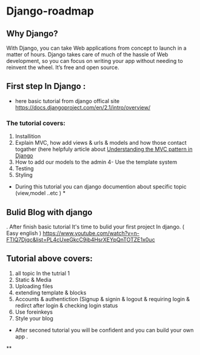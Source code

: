 # Django-roadmap

## Why Django?
With Django, you can take Web applications from concept to launch in a matter of hours. Django takes care of much of the hassle of Web development, so you can focus on writing your app without needing to reinvent the wheel. It’s free and open source.

## First step In Django :
- here basic tutorial from django offical site 
https://docs.djangoproject.com/en/2.1/intro/overview/
### The tutorial covers:
1. Installition 
2. Explain MVC, how add views & urls & models and how those contact togather (here helpfuly article about [Understanding the MVC pattern in Django](https://medium.com/shecodeafrica/understanding-the-mvc-pattern-in-django-edda05b9f43f)
3. How to add our models to the admin 
4- Use the template system 
5. Testing 
6. Styling 

* During this tutorial you can django documention about specific topic (view,model ..etc ) *

## Bulid Blog with django 
. After finish basic tutorial It's time to bulid your first project In django.  ( Easy english ) 
https://www.youtube.com/watch?v=n-FTlQ7Djqc&list=PL4cUxeGkcC9ib4HsrXEYpQnTOTZE1x0uc

## Tutorial above covers:
1. all topic In the tutrial 1 
2. Static & Media
3. Uploading files
4. extending template & blocks 
5. Accounts & authentiction (Signup & signin & logout & requiring login & redirct after login & checking login status
6. Use foreinkeys 
7. Style your blog 

* After seconed tutorial you will be confident and you can build your own app .

**






